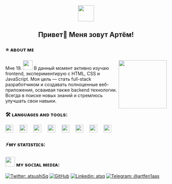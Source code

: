 <div align="center">
<img width="50px" src=https://i.gifer.com/ZNec.gif>
</div>

<section class="header">
    <h1 align=center>Привет👋 Меня зовут Артём!</h1>
</section>

###

<section class="About-me">
    <h3>⭐ ᴀʙᴏᴜᴛ ᴍᴇ</h3>
    <img align="right" height="150px" src="https://i.gifer.com/7IjS.gif">
    <div>
    Мне 19. <img height="30px" src="https://i.gifer.com/Z5cP.gif"> В данный момент активно изучаю frontend, экспериментирую с HTML, CSS и JavaScript. Моя цель — стать full-stack разработчиком и создавать полноценные веб-приложения, осваивая также backend технологии. Всегда в поиске новых знаний и стремлюсь улучшать свои навыки.
    </div>
</section>

###

<section class="lang-and-tools">
    <h3>🛠 ʟᴀɴɢᴜᴀɢᴇs ᴀɴᴅ ᴛᴏᴏʟs:</h3>
    <img src="https://cdn.jsdelivr.net/gh/devicons/devicon@latest/icons/html5/html5-original.svg" height="24px"/>
    <img width="12px">
    <img src="https://cdn.jsdelivr.net/gh/devicons/devicon@latest/icons/css3/css3-original.svg" height="24px"/>
    <img width="12px">
    <img src="https://cdn.jsdelivr.net/gh/devicons/devicon@latest/icons/bootstrap/bootstrap-original.svg" height="24px"/>
    <img width="12px">
    <img src="https://cdn.jsdelivr.net/gh/devicons/devicon@latest/icons/sass/sass-original.svg" height="24px"/>
    <img width="12px">
    <img src="https://cdn.jsdelivr.net/gh/devicons/devicon@latest/icons/python/python-plain.svg" height="24px"/>
    <img width="12px">
    <img src="https://cdn.jsdelivr.net/gh/devicons/devicon@latest/icons/figma/figma-original.svg" height="24px">
    <img width="12px">
    <img src="https://cdn.jsdelivr.net/gh/devicons/devicon@latest/icons/photoshop/photoshop-original.svg" height="24px"/>
    <img width="12px">
    <img src="https://cdn.jsdelivr.net/gh/devicons/devicon@latest/icons/git/git-original.svg" height="24px"/>
</section>

###

<section>
    <h3>⚡ᴍʏ sᴛᴀᴛɪsᴛɪᴄs:</h3>
</section>

###

<section class="Social Media">
    <h3><img height="30px" src="https://i.gifer.com/bf0.gif"> ᴍʏ sᴏᴄɪᴀʟ ᴍᴇᴅɪᴀ:</h3>
</section>

[![Twitter: atsushiSq](https://img.shields.io/twitter/follow/atsushiSq?style=social)](https://x.com/atsushiSq)
[![GitHub](https://img.shields.io/github/followers/stoqztw?label=follow&style=social)](https://github.com/stoqztw)
[![Linkedin: atsq](https://img.shields.io/badge/-atsq-blue?style=flat-square&logo=Linkedin&logoColor=white&link=https://www.linkedin.com/in/atsq/)](https://www.linkedin.com/in/artem-petrov-7a5632321/)
[![Telegram: @artfen1aas](https://img.shields.io/badge/-@artfen1aas-blue?style=flat-square&logo=Telegram&logoColor=white&link=https://www.linkedin.com/in/atsq/)](https://t.me/artfen1aas)

###

<!-- gif -->
<!-- https://i.gifer.com/3BBS.gif -->
<!-- https://i.gifer.com/7IjS.gif -->
